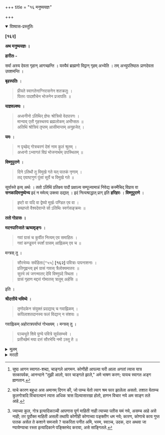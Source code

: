 +++
title = "१६ मनुष्ययज्ञः"

+++


<details open><summary>विश्वास-प्रस्तुतिः</summary>

**[१६२]**

**अथ मनुष्ययज्ञः ।**

**हारीतः -**

सर्वा अस्य देवता गृहान् आगच्छन्ति । यस्यैवं ब्राह्मणो विद्वान् गृहम् अभ्येति । तम् अभ्युपतिष्ठतः प्राणदेवता उपशमन्ति ।

**बृहस्पतिः** ।

> प्रीयते स्वागतेनाग्निरासनेन शतक्रतुः ।  
पितरः पादशौचेन भोजनेन प्रजापतिः ॥

**याज्ञवल्क्यः** ।

> अध्वनीनो ऽतिथिर् ज्ञेयः श्रोत्रियो वेदपारगः ।  
मान्याव् एतौ गृहस्थस्य ब्रह्मलोकम् अभीप्सतः ॥  
अतिथिं श्रोत्रियं तृप्तम् आसीमान्तम् अनुव्रजेत् ।

**यमः** ।

> न पृच्छेद् गोत्रचरणं देशं नाम कुलं श्रुतम् ।  
अध्वनो ऽभ्यागतं विप्रं भोजनार्थम् उपस्थितम् ॥

**विष्णुपुराणे** ।

> दिने ऽतिथौ तु विमुखे गते यत् पातकं नृणाम् ।  
तद् एवाष्टगुणं पुंसां सूर्ये च विमुखे गते ॥

सूर्यास्ते इत्य् अर्थः । ततो ऽतिथिं प्रतिक्ष्य पादौ प्रक्षाल्य सम्पूज्यामान्नं निवेद्य कस्मैचिद् विप्राय वा **सनकादिमनुष्येभ्य** इदं न ममेत्य् उक्त्वा दद्यात् । इदं नित्यश्राद्धात् प्राग् इति **हरिहरः** । **विष्णुपुराणे** ।

> इष्टो वा यदि वा द्वेष्यो मूर्खः पण्डित एव वा ।  
सम्प्राप्तो वैश्वदेवान्ते सो ऽतिथिः स्वर्गसङ्क्रमः ॥

**ततो गोग्रासः ।**

**मदनपारिजाते ऋष्यशृङ्गः** ।

> गवां ग्रासं च कुर्वीत नित्यम् एव समाहितः ।  
गवां कण्डूयनं स्पर्शं ग्रासम् आह्निकम् एव च ॥

मन्त्रस् तु ।

> सौरभेय्यः सर्वहिताः[^५५] **[१६२]** पवित्राः पापनाशनाः ।  
प्रतिगृह्णन्त्व् इमं ग्रासं गावस् त्रैलोक्यमातरः ॥  
सुरभे त्वं जगन्मातर् देवि विष्णुपदे स्थिता ।  
ग्रासं गृहाण मद्दत्तं गोमातस् त्रातुम् अर्हसि ॥ 

इति ।

**श्रीदत्तीये भविष्ये** ।

> तृणोदकेन संयुक्तं प्रदद्याच् च गवाह्निकम् ।  
कपिलाशतदानस्य फलं विद्यान् न संशयः ॥

गवाह्निकम् अहोरात्रपर्याप्तं गोभक्ष्यम् । मन्त्रस् तु ।

> पञ्चभूते शिवे पुण्ये पवित्रे सूर्यसम्भवे ।  
प्रतीच्छेमं मया दत्तं सौरभेयि नमो ऽस्तु ते ॥
</details>

<details><summary>मूलम्</summary>

**[१६२]**

**अथ मनुष्ययज्ञः ।**

**हारीतः -**

सर्वा अस्य देवता गृहान् आगच्छन्ति । यस्यैवं ब्राह्मणो विद्वान् गृहम् अभ्येति । तम् अभ्युपतिष्ठतः प्राणदेवता उपशमन्ति ।

**बृहस्पतिः** ।

> प्रीयते स्वागतेनाग्निरासनेन शतक्रतुः ।  
पितरः पादशौचेन भोजनेन प्रजापतिः ॥

**याज्ञवल्क्यः** ।

> अध्वनीनो ऽतिथिर् ज्ञेयः श्रोत्रियो वेदपारगः ।  
मान्याव् एतौ गृहस्थस्य ब्रह्मलोकम् अभीप्सतः ॥  
अतिथिं श्रोत्रियं तृप्तम् आसीमान्तम् अनुव्रजेत् ।

**यमः** ।

> न पृच्छेद् गोत्रचरणं देशं नाम कुलं श्रुतम् ।  
अध्वनो ऽभ्यागतं विप्रं भोजनार्थम् उपस्थितम् ॥

**विष्णुपुराणे** ।

> दिने ऽतिथौ तु विमुखे गते यत् पातकं नृणाम् ।  
तद् एवाष्टगुणं पुंसां सूर्ये च विमुखे गते ॥

सूर्यास्ते इत्य् अर्थः । ततो ऽतिथिं प्रतिक्ष्य पादौ प्रक्षाल्य सम्पूज्यामान्नं निवेद्य कस्मैचिद् विप्राय वा **सनकादिमनुष्येभ्य** इदं न ममेत्य् उक्त्वा दद्यात् । इदं नित्यश्राद्धात् प्राग् इति **हरिहरः** । **विष्णुपुराणे** ।

> इष्टो वा यदि वा द्वेष्यो मूर्खः पण्डित एव वा ।  
सम्प्राप्तो वैश्वदेवान्ते सो ऽतिथिः स्वर्गसङ्क्रमः ॥

**ततो गोग्रासः ।**

**मदनपारिजाते ऋष्यशृङ्गः** ।

> गवां ग्रासं च कुर्वीत नित्यम् एव समाहितः ।  
गवां कण्डूयनं स्पर्शं ग्रासम् आह्निकम् एव च ॥

मन्त्रस् तु ।

> सौरभेय्यः सर्वहिताः[^५५] **[१६२]** पवित्राः पापनाशनाः ।  
प्रतिगृह्णन्त्व् इमं ग्रासं गावस् त्रैलोक्यमातरः ॥  
सुरभे त्वं जगन्मातर् देवि विष्णुपदे स्थिता ।  
ग्रासं गृहाण मद्दत्तं गोमातस् त्रातुम् अर्हसि ॥ 

इति ।

**श्रीदत्तीये भविष्ये** ।

> तृणोदकेन संयुक्तं प्रदद्याच् च गवाह्निकम् ।  
कपिलाशतदानस्य फलं विद्यान् न संशयः ॥

गवाह्निकम् अहोरात्रपर्याप्तं गोभक्ष्यम् । मन्त्रस् तु ।

> पञ्चभूते शिवे पुण्ये पवित्रे सूर्यसम्भवे ।  
प्रतीच्छेमं मया दत्तं सौरभेयि नमो ऽस्तु ते ॥ 

</details>

<details><summary>मराठी</summary>

आतां मनुष्ययज्ञ साङ्गतो. 

याविषयीं हारीत ह्मणतो-- "या गृहस्थाच्या गृहाम्त सर्वही देवता येतात. ज्याच्या गृहास विद्वान् ब्राह्मण येतो. त्यास उत्थापनादिकेङ्करून मत्कार केला असतां प्राण देवता सन्तुष्ट होतात," बृहस्पति ह्मणतो-- " ब्राह्मणाञ्चे स्वागत[^१] केल्याने अग्नि, व त्याम्स आसन दिल्याने इन्द्र, त्याञ्चे पाय धुतल्याने पितर, आणि त्याम्स भोजन दिल्याने प्रजापति हे सन्तुष्ट होतात." याज्ञवल्क्य ह्मणतो - "मार्गम्थ जो कोणी आपल्या घरी ये ईल तो अतिथि, व वेदपारङ्गत श्रोत्रिय हे दोघेहि ब्रह्मलोकेच्छु गृहस्थाम्स सर्वदा पूज्य आहेत. 

[^१]: सुष्ठ आगन स्वागत-शब्दा, चाङ्गले आगमन. कोणीही आपल्या घरी आला अगतां त्यास यात्र सत्कापर्वक, आनन्दाने "तुझी आलो, फार चाङ्गले झाले," अमे भाषण करण; यायच स्वागत अङ्ग ह्मणतान.

अतिथि, अथवा श्रोत्रिय भोजनादिकानें तृप्त झाल्यावर त्याम्म गांवाच्या सीमे पर्यम्त आपण पोनवावे." यम ह्मणतो-"जो मार्गस्थ अतिथि भोजनास स्वगृही आला असेल, त्यास त्याचे गोत्र, शाखा, प्रवर, देश, नाम, व कूळ इत्यादि पुसू [^२] नये. अर्थात् इतर लक्षणान्नीं तो कोण आहे ते जाणून, स्वकीय वर्णाचा अशी खात्री झाल्यास आप ल्या पङ्क्तीस; नाहीतर अन्यत्र भोजन द्यावे.

[^२]: याचे कारण बहुधा अस अमानम् दिगन की, जो पाम्च येतो त्याग श्रम फार झालेला असतो. तशात येताम्च कुलगोत्रादि विचारल्यानं त्यास अधिक त्रास दिल्यासारखा होतो, हाणन विचार नये अम साङ्ग तले आहे.

कारण, अज्ञातनामगोत्राशी भोजन करू[^३] नये असा निषेध आहे." विष्णुपुराणान्न - "दिवसा अतिथि विमुग्न गेल्यास जे पाप लागर्ने त्याच्या आठपट रात्री विमुग्व गेल्यास लागते;" असे साङ्गितले आहे. 

[^३]: ज्याच्या कुल, गोत्र इत्यादिकाञ्ची आपणास पूर्ण माहिती नाही त्याच्या पतीस यमं नये, असम्च आहे असे नाही; तर पूर्वोक्त माहिती असली तथापि कोणीही कोणाच्या पङ्क्तीग धम नये; कारण, कोणाचे काय गुप्त पातक असेल ते कशाने समजावे ? याकरिता पनीत अमि, भस्म, स्वाञ्च, उदक, दार अथवा जा ण्यायेण्याचा रस्ता इत्यादिकाने पङ्क्तिभेद करावा, असे साङ्गितले.

नन्तर, अतिथीची वाट पाहून अतिथि मिळाल्यास त्याची पादप्रक्षालनादि पूजा करून, त्याम अथवा अन्य कोणत्याहि ब्राह्मणास - सनकादिमनुष्येभ्य इदं न मम । मणून, आमान्न द्यावेम्. "हे नित्यश्राद्धापूर्वी करावें," असे हरिहर ह्मणतो. विष्णुपुराणान्त-- "मित्र, शत्रु, मर्च, पण्डित किया अन्य जो कोणी वैश्वदेवाती स्वगृही येईल तो अतिथि स्वर्गप्रद जाणावा,'' असे साङ्गि तले आहे. नन्तर गोग्रास द्यावा. त्याविषयी मदनपारिजानाम्त ऋष्यशृङ्ग ह्मणतो "प्रतिदिवशी स्वस्थपणाने गोग्रास द्यावा. अथवा तिला वाजवावम्, नाहीपेक्षा तिला स्पर्श तरी करावा. त्याचे मन्त्र,

> सौरभेय्याः सर्वहिताः पवित्राः पापनाशनाः ॥  
प्रतिगृह्णन्त्विमं ग्रासं गावस्त्रैलोक्यमातरः॥ १ ॥  
सुरभे त्वं जगन्मातर्देवि विष्णुपदे स्थिता ॥  
ग्रासं गृहाण मद्दत्तं गोमातस्त्रातुमर्हसि ॥ २ ॥ श्री

रीदत्तीयाम्त भविष्यपुराणाम्त "पाणी, गवत, याही युक्त असें गवान्हिक ( रात्रदिवस तिला खाण्यास पुरे इतका चारा ) प्रतिदिवशी देणारास १०० कपिलादानाचें फल निःसंशय मिळते," असे साङ्गितले आहे. आन्हिक देण्याचा मन्त्र - 

> पञ्चभूते शिवे पुण्ये पवित्रे सूर्यसम्भवे ॥  
प्रतीच्छेमं मया दत्तं सौरभयि नमोऽस्तु ते ॥ १ ॥ 

इति शूद्रधर्मतत्त्वप्रकाशे मनुष्ययज्ञः ॥ 
</details>